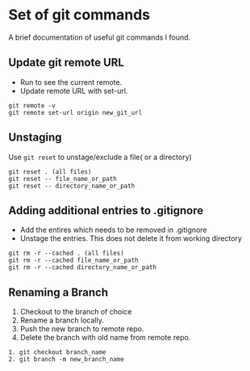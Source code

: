 # Set of git commands

A brief documentation of useful git commands I found.

## Update git remote URL
- Run to see the current remote.
- Update remote URL with set-url.
```
git remote -v
git remote set-url origin new_git_url
```

## Unstaging 
Use ```git reset``` to unstage/exclude a file( or a directory)

```
git reset . (all files)
git reset -- file_name_or_path
git reset -- directory_name_or_path
```

## Adding additional entries to .gitignore
- Add the entires which needs to be removed in .gitignore
- Unstage the entries. This does not delete it from working directory
```
git rm -r --cached . (all files)
git rm -r --cached file_name_or_path
git rm -r --cached directory_name_or_path
```

## Renaming a Branch

1. Checkout to the branch of choice
2. Rename a branch locally.
3. Push the new branch to remote repo.
4. Delete the branch with old name from remote repo.
```
1. git checkout branch_name
2. git branch -m new_branch_name
```